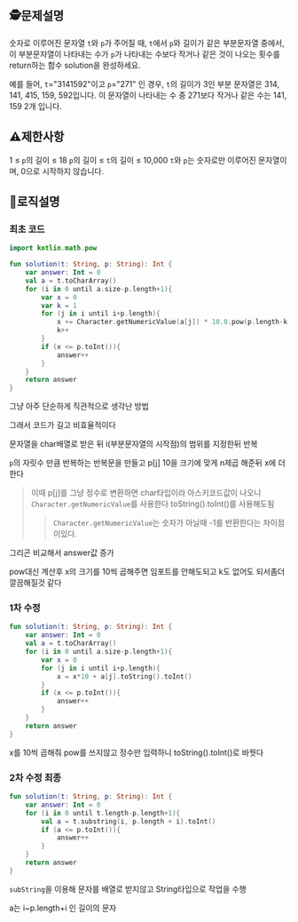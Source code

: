 ## 🕵️문제설명
숫자로 이루어진 문자열 `t`와 `p`가 주어질 때, `t`에서 `p`와 길이가 같은 부분문자열 중에서, 이 부분문자열이 나타내는 수가 `p`가 나타내는 수보다 작거나 같은 것이 나오는 횟수를 return하는 함수 solution을 완성하세요.

예를 들어, `t`="3141592"이고 `p`="271" 인 경우, `t`의 길이가 3인 부분 문자열은 314, 141, 415, 159, 592입니다. 이 문자열이 나타내는 수 중 271보다 작거나 같은 수는 141, 159 2개 입니다.

## ⚠️제한사항

1 ≤ `p`의 길이 ≤ 18
`p`의 길이 ≤ `t`의 길이 ≤ 10,000
`t`와 `p`는 숫자로만 이루어진 문자열이며, 0으로 시작하지 않습니다.


## 🔎로직설명
### 최초 코드
```kotlin
import kotlin.math.pow

fun solution(t: String, p: String): Int {
    var answer: Int = 0
    val a = t.toCharArray()
    for (i in 0 until a.size-p.length+1){
        var x = 0
        var k = 1
        for (j in i until i+p.length){
            x += Character.getNumericValue(a[j]) * 10.0.pow(p.length-k).toInt()
            k++
        }
        if (x <= p.toInt()){
            answer++
        }
    }
    return answer
}
```

그냥 아주 단순하게 직관적으로 생각난 방법

그래서 코드가 길고 비효율적이다

문자열을 char배열로 받은 뒤 i(부분문자열의 시작점)의 범위를 지정한뒤 반복

`p`의 자릿수 만큼 반복하는 반복문을 만들고 p[j] 10을 크기에 맞게 n제곱 해준뒤 x에 더한다
>이때 p[j]를 그냥 정수로 변환하면 char타입이라 아스키코드값이 나오니 `Character.getNumericValue`를 사용한다 toString().toInt()를 사용해도됨 
>>`Character.getNumericValue`는 숫자가 아닐때 -1를 반환한다는 차이점이있다.

그리곤 비교해서 answer값 증가

pow대신 계산후 x의 크기를 10씩 곱해주면 임포트를 안해도되고 k도 없어도 되서좀더 깔끔해질것 같다

### 1차 수정
```kotlin
fun solution(t: String, p: String): Int {
    var answer: Int = 0
    val a = t.toCharArray()
    for (i in 0 until a.size-p.length+1){
        var x = 0
        for (j in i until i+p.length){
            x = x*10 + a[j].toString().toInt()
        }
        if (x <= p.toInt()){
            answer++
        }
    }
    return answer
}
```
x를 10씩 곱해줘 pow를 쓰지않고 정수만 입력하니 toString().toInt()로 바꿧다

### 2차 수정 최종
```kotlin
fun solution(t: String, p: String): Int {
    var answer: Int = 0
    for (i in 0 until t.length-p.length+1){
        val a = t.substring(i, p.length + i).toInt()
        if (a <= p.toInt()){
            answer++
        }
    }
    return answer
}
```
`subString`을 이용해 문자를 배열로 받지않고 String타입으로 작업을 수행

a는 i~p.length+i 인 길이의 문자